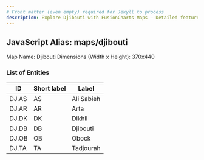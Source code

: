 ```yaml
---
# Front matter (even empty) required for Jekyll to process
description: Explore Djibouti with FusionCharts Maps – Detailed features for seamless integration. Try now & enhance your data visualization today! 
---
```


## JavaScript Alias: maps/djibouti

Map Name: Djibouti
Dimensions (Width x Height): 370x440





### List of Entities

ID | Short label | Label
---|---|---|
DJ.AS|AS|Ali Sabieh
DJ.AR|AR|Arta
DJ.DK|DK|Dikhil
DJ.DB|DB|Djibouti
DJ.OB|OB|Obock
DJ.TA|TA|Tadjourah


